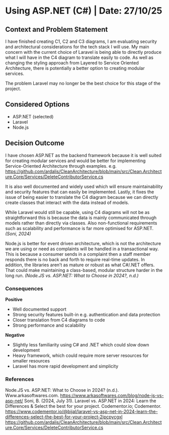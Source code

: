 # Using ASP.NET (C#) | Date: 27/10/25

## Context and Problem Statement
I have finished creating C1, C2 and C3 diagrams, I am evaluating security and architectural considerations for the tech stack I will use. 
My main concern with the current choice of Laravel is being able to directly produce what I will have in the C4 diagram to translate easily to code.
As well as changing the styling approach from Layered to Service Oriented Architecture, there is potentially a better option to creating modular services.

The problem Laravel may no longer be the best choice for this stage of the project.

## Considered Options
* ASP.NET (selected)
* Laravel
* Node.js

## Decision Outcome
I have chosen ASP.NET as the backend framework because it is well suited for creating modular services and would be better for implementing Service-Oriented Architecture through examples. e.g. https://github.com/ardalis/CleanArchitecture/blob/main/src/Clean.Architecture.Core/Services/DeleteContributorService.cs

It is also well documented and widely used which will ensure maintainability and security features that can easily be implemented.
Lastly, it fixes the issue of being easier to translate the C4 diagram because we can directly create classes that interact with the data instead of models.

While Laravel would still be capable, using C4 diagrams will not be as straightforward this is because the data is mainly communicated through models rather than directly via classes. Also non-functional requirements such as
scalability and performance is far more optimised for ASP.NET. *(Soni, 2024)*

Node.js is better for event driven architecture, which is not the architecture we are using or need as complaints will be handled in a transactional way.
This is because a consumer sends in a complaint then a staff member responds there is no back and forth to require real-time updates.
In addition, the libraries aren’t as mature or robust as what C#/.NET offers. That could make maintaining a class-based, modular structure harder in the long run. *(Node.JS vs. ASP.NET: What to Choose in 2024?, n.d.)*

### Consequences
**Positive**
* Well documented support
* Strong security features built-in e.g. authentication and data protection
* Closer translation from C4 diagrams to code
* Strong performance and scalability


**Negative**
* Slightly less familiarity using C# and .NET which could slow down development
* Heavy framework, which could require more server resources for smaller resources
* Laravel has more rapid development and simplicity

### References
Node.JS vs. ASP.NET: What to Choose in 2024? (n.d.). Www.arkasoftwares.com. https://www.arkasoftwares.com/blog/node-js-vs-asp-net/
Soni, B. (2024, July 31). Laravel vs. ASP.NET in 2024: Learn the Differences & Select the best for your project. Codementor.io; Codementor. https://www.codementor.io/@bijal/laravel-vs-asp-net-in-2024-learn-the-differences-select-the-best-for-your-project-2ipcpycgxl
https://github.com/ardalis/CleanArchitecture/blob/main/src/Clean.Architecture.Core/Services/DeleteContributorService.cs
